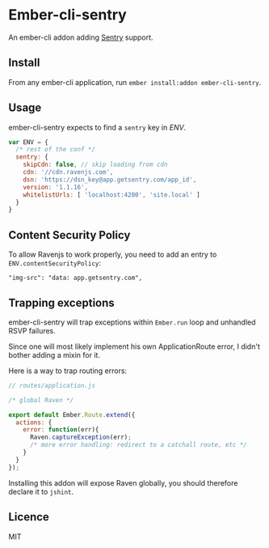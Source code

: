 Ember-cli-sentry
================

An ember-cli addon adding [Sentry](https://www.getsentry.com) support.

## Install

From any ember-cli application, run `ember install:addon ember-cli-sentry`.

## Usage

ember-cli-sentry expects to find a `sentry` key in _ENV_.

```javascript
var ENV = {
  /* rest of the conf */
  sentry: {
    skipCdn: false, // skip loading from cdn
    cdn: '//cdn.ravenjs.com',
    dsn: 'https://dsn_key@app.getsentry.com/app_id',
    version: '1.1.16',
    whitelistUrls: [ 'localhost:4200', 'site.local' ]
  }
}
```

## Content Security Policy

To allow Ravenjs to work properly, you need to add an entry to `ENV.contentSecurityPolicy`:

```
"img-src": "data: app.getsentry.com",
```

## Trapping exceptions

ember-cli-sentry will trap exceptions within `Ember.run` loop and unhandled RSVP failures.

Since one will most likely implement his own ApplicationRoute error, I didn't bother adding a mixin for it.

Here is a way to trap routing errors:

```javascript
// routes/application.js

/* global Raven */

export default Ember.Route.extend({
  actions: {
    error: function(err){
      Raven.captureException(err);
      /* more error handling: redirect to a catchall route, etc */
    }
  }
});
```

Installing this addon will expose Raven globally, you should therefore declare it to `jshint`.

## Licence

MIT
